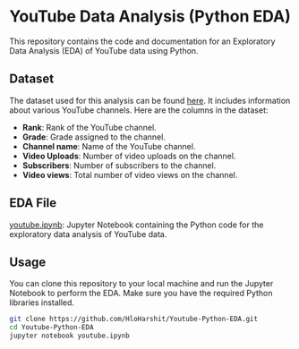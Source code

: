 # YouTube Data Analysis (Python EDA)
This repository contains the code and documentation for an Exploratory Data Analysis (EDA) of YouTube data using Python.

## Dataset

The dataset used for this analysis can be found [here](https://www.kaggle.com/datasets/rahuldogra/top5000youtubechannels). It includes information about various YouTube channels. Here are the columns in the dataset:

- **Rank**: Rank of the YouTube channel.
- **Grade**: Grade assigned to the channel.
- **Channel name**: Name of the YouTube channel.
- **Video Uploads**: Number of video uploads on the channel.
- **Subscribers**: Number of subscribers to the channel.
- **Video views**: Total number of video views on the channel.

## EDA File

[youtube.ipynb](youtube.ipynb): Jupyter Notebook containing the Python code for the exploratory data analysis of YouTube data.

## Usage

You can clone this repository to your local machine and run the Jupyter Notebook to perform the EDA. Make sure you have the required Python libraries installed.

```bash
git clone https://github.com/HloHarshit/Youtube-Python-EDA.git
cd Youtube-Python-EDA
jupyter notebook youtube.ipynb
```